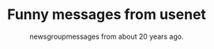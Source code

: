 ---
layout: usenetfuns
title: Funny messages from usenet
subtitle: newsgroupmessages from about 20 years ago.
---